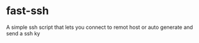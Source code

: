 # fast-ssh
A simple ssh script that lets you connect to remot host or auto generate and send a ssh ky
